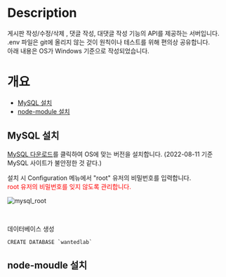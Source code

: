 # Description
게시판 작성/수정/삭제 , 댓글 작성, 대댓글 작성 기능의 API를 제공하는 서버입니다. </br>
.env 파일은 git에 올리지 않는 것이 원칙이나 테스트를 위해 편의상 공유합니다. </br>
아래 내용은 OS가 Windows 기준으로 작성되었습니다.

# 개요
- [MySQL 설치](#MySQL-설치)
- [node-module 설치](#node-module-설치)

## MySQL 설치
[MySQL 다운로드](https://dev.mysql.com/downloads/windows/installer/8.0.html)를 클릭하여 OS에 맞는 버전을 설치합니다. (2022-08-11 기준 MySQL 사이트가 불안정한 것 같다.)

설치 시 Configuration 메뉴에서 "root" 유저의 비밀번호를 입력합니다. </br>
<span style="color:red">
  root 유저의 비밀번호를 잊지 않도록 관리합니다.
</span>

![mysql_root](https://user-images.githubusercontent.com/45446457/184075491-9e9f8961-55cf-45f5-910d-81e2d50d0b84.png)

</br>

데이터베이스 생성
```
CREATE DATABASE `wantedlab` 
```

## node-moudle 설치


